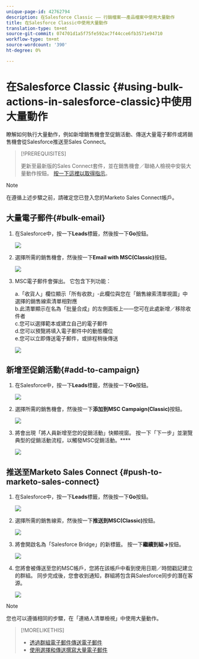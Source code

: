 ```yaml
---
unique-page-id: 42762794
description: 在Salesforce Classic —— 行銷檔案——產品檔案中使用大量動作
title: 在Salesforce Classic中使用大量動作
translation-type: tm+mt
source-git-commit: 074701d1a5f75fe592ac7f44cce6fb3571e94710
workflow-type: tm+mt
source-wordcount: '390'
ht-degree: 0%

---
```



# 在Salesforce Classic {#using-bulk-actions-in-salesforce-classic}中使用大量動作

瞭解如何執行大量動作，例如新增銷售機會至促銷活動、傳送大量電子郵件或將銷售機會從Salesforce推送至Sales Connect。

>[!PREREQUISITES]
>
>更新至最新版的Sales Connect套件，並在銷售機會／聯絡人檢視中安裝大量動作按鈕。 [按一下這裡以取得指示](http://s3.amazonaws.com/tout-user-store/salesforce/assets/Marketo+Sales+Engage+For+Salesforce_+Installation+and+Success+Guide.pdf)。

>[!NOTE]
>
>在遵循上述步驟之前，請確定您已登入您的Marketo Sales Connect帳戶。

## 大量電子郵件{#bulk-email}

1. 在Salesforce中，按一下&#x200B;**Leads**&#x200B;標籤，然後按一下&#x200B;**Go**&#x200B;按鈕。

   ![](assets/one-5.png)

1. 選擇所需的銷售機會，然後按一下&#x200B;**Email with MSC(Classic)**&#x200B;按鈕。

   ![](assets/two-5.png)

1. MSC電子郵件會彈出。 它包含下列功能：

   a.「收貨人」欄位顯示「所有收款」-此欄位與您在「銷售線索清單視圖」中選擇的銷售線索清單相對應\
   b.此清單顯示在名為「批量合成」的左側面板上——您可在此處新增／移除收件者\
   c.您可以選擇範本或建立自己的電子郵件\
   d.您可以預覽將填入電子郵件中的動態欄位\
   e.您可以立即傳送電子郵件，或排程稍後傳送

   ![](assets/three-4.png)

## 新增至促銷活動{#add-to-campaign}

1. 在Salesforce中，按一下&#x200B;**Leads**&#x200B;標籤，然後按一下&#x200B;**Go**&#x200B;按鈕。

   ![](assets/four-3.png)

1. 選擇所需的銷售機會，然後按一下&#x200B;**添加到MSC Campaign(Classic)**&#x200B;按鈕。

   ![](assets/five-3.png)

1. 將會出現「將人員新增至您的促銷活動」快顯視窗。 按一下「下一步」並瀏覽典型的促銷活動流程，以觸發MSC促銷活動。****

   ![](assets/six.png)

## 推送至Marketo Sales Connect {#push-to-marketo-sales-connect}

1. 在Salesforce中，按一下&#x200B;**Leads**&#x200B;標籤，然後按一下&#x200B;**Go**&#x200B;按鈕。

   ![](assets/seven-1.png)

1. 選擇所需的銷售線索，然後按一下&#x200B;**推送到MSC(Classic)**&#x200B;按鈕。

   ![](assets/eight-1.png)

1. 將會開啟名為「Salesforce Bridge」的新標籤。 按一下&#x200B;**繼續到組→**&#x200B;按鈕。

   ![](assets/nine-1.png)

1. 您將會被傳送至您的MSC帳戶，您將在該帳戶中看到使用日期／時間戳記建立的群組。 同步完成後，您會收到通知，群組將包含與Salesforce同步的潛在客源。

   ![](assets/ten.png)

>[!NOTE]
>
>您也可以遵循相同的步驟，在「連絡人清單檢視」中使用大量動作。

>[!MORELIKETHIS]
>
>* [透過群組電子郵件傳送電子郵件](http://docs.marketo.com/x/KAQ6Ag)
>* [使用選擇和傳送撰寫大量電子郵件](http://docs.marketo.com/display/public/DOCS/Composing+Bulk+Emails+with+Select+and+Send#ComposingBulkEmailswithSelectandSend-SendingEmails)

>



